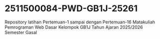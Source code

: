 # 2511500084-PWD-GB1J-25261
Repository latihan Pertemuan-1 sampai dengan Pertemuan-16 Matakuliah Pemrograman Web Dasar Kelompok GB1J Tahun Ajaran 2025/2026 Semester Gasal
